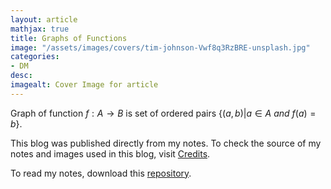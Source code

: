 ```yaml
---
layout: article
mathjax: true
title: Graphs of Functions
image: "/assets/images/covers/tim-johnson-Vwf8q3RzBRE-unsplash.jpg"
categories:
- DM
desc:   
imagealt: Cover Image for article
---
```


Graph of function $f: A \to B$ is set of ordered pairs $\{ (a, b) | a \in A\ and\ f(a)=b \}$.

























































































































































































































































































































































































































This blog was published directly from my notes.
To check the source of my notes and images used in this blog, visit <a href="/credits.html" target="_blank">Credits</a>.

To read my notes, download this <a href="https://github.com/bovem/CS" target="blank">repository</a>.